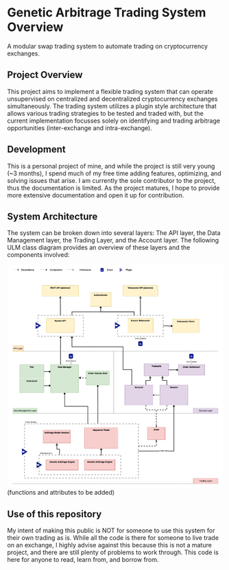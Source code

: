 # Genetic Arbitrage Trading System Overview
A modular swap trading system to automate trading on cryptocurrency exchanges.

## Project Overview
This project aims to implement a flexible trading system that can operate unsupervised on centralized and decentralized cryptocurrency exchanges simultaneously. The trading system utilizes a plugin style architecture that allows various trading strategies to be tested and traded with, but the current implementation focusses solely on identifying and trading arbitrage opportunities (inter-exchange and intra-exchange).

## Development
This is a personal project of mine, and while the project is still very young (~3 months), I spend much of my free time adding features, optimizing, and solving issues that arise. I am currently the sole contributor to the project, thus the documentation is limited. As the project matures, I hope to provide more extensive documentation and open it up for contribution.

## System Architecture
The system can be broken down into several layers: The API layer, the Data Management layer, the Trading Layer, and the Account layer. The following ULM class diagram provides an overview of these layers and the components involved:


![SystemArchitecureDiagram](https://github.com/jaxernst/GenticArbitrageTradingSystem/blob/main/SystemArch.png?raw=true)
(functions and attributes to be added)


## Use of this repository
My intent of making this public is NOT for someone to use this system for their own trading as is. While all the code is there for someone to live trade on an exchange, I highly advise against this because this is not a mature project, and there are still plenty of problems to work through. This code is here for anyone to read, learn from, and borrow from. 
